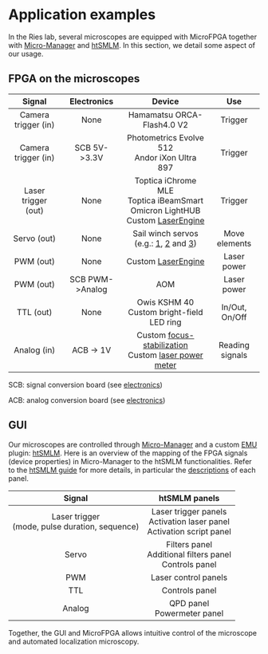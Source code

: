 # Application examples



In the Ries lab, several microscopes are equipped with MicroFPGA together with [Micro-Manager](https://micro-manager.org/) and [htSMLM](https://github.com/jdeschamps/htSMLM). In this section, we detail some aspect of our usage.



## FPGA on the microscopes

|       Signal        |   Electronics   |                            Device                            |       Use       |
| :-----------------: | :-------------: | :----------------------------------------------------------: | :-------------: |
| Camera trigger (in) |      None       |                  Hamamatsu ORCA-Flash4.0 V2                  |     Trigger     |
| Camera trigger (in) |  SCB 5V->3.3V   |      Photometrics Evolve 512<br />Andor iXon Ultra 897       |     Trigger     |
| Laser trigger (out) |      None       | Toptica iChrome MLE <br />Toptica iBeamSmart<br />Omicron LightHUB<br />Custom [LaserEngine](https://github.com/ries-lab/LaserEngine) |     Trigger     |
|     Servo (out)     |      None       | Sail winch servos (e.g.: [1](https://github.com/ries-lab/RiesPieces/tree/master/Microscopy/Filter_wheel), [2](https://github.com/ries-lab/RiesPieces/tree/master/Microscopy/Flip_mount) and [3](https://github.com/ries-lab/RiesPieces/tree/master/Microscopy/Linear_stage)) |  Move elements  |
|      PWM (out)      |      None       | Custom [LaserEngine](https://github.com/ries-lab/LaserEngine) |   Laser power   |
|      PWM (out)      | SCB PWM->Analog |                             AOM                              |   Laser power   |
|      TTL (out)      |      None       |        Owis KSHM 40<br />Custom bright-field LED ring        | In/Out, On/Off  |
|     Analog (in)     |    ACB -> 1V    | Custom [focus-stabilization](https://github.com/ries-lab/RiesPieces/tree/master/Microscopy/Focus-locking)<br />Custom [laser power meter](https://github.com/ries-lab/RiesPieces/tree/master/Electronics/Powermeter) | Reading signals |

SCB: signal conversion board (see [electronics](electronics.md))

ACB: analog conversion board (see [electronics](electronics.md))



## GUI

Our microscopes are controlled through [Micro-Manager](https://micro-manager.org/) and a custom [EMU](https://github.com/jdeschamps/EMU) plugin: [htSMLM](https://github.com/jdeschamps/htSMLM). Here is an overview of the mapping of the FPGA signals (device properties) in Micro-Manager to the htSMLM functionalities. Refer to the [htSMLM guide](https://github.com/jdeschamps/htSMLM/tree/master/guide) for more details, in particular the [descriptions](https://github.com/jdeschamps/htSMLM/blob/master/guide/using-htsmlm.md) of each panel.

|                       Signal                        |                        htSMLM panels                         |
| :-------------------------------------------------: | :----------------------------------------------------------: |
| Laser trigger<br />(mode, pulse duration, sequence) | Laser trigger panels<br />Activation laser panel<br />Activation script panel |
|                        Servo                        | Filters panel<br />Additional filters panel<br />Controls panel |
|                         PWM                         |                     Laser control panels                     |
|                         TTL                         |                        Controls panel                        |
|                       Analog                        |               QPD panel<br />Powermeter panel                |

Together, the GUI and MicroFPGA allows intuitive control of the microscope and automated localization microscopy.